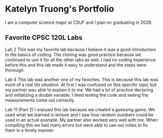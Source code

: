 # Katelyn Truong's Portfolio 

I am a computer science major at CSUF and I plan on graduating in 2028.

## Favorite CPSC 120L Labs 

Lab 2 
This was my favorite lab because I believe it was a good introduction to the basics of coding. The cloning was good practice because we continued to use it for all the other labs as well. I had no coding experience before this and this lab made it easy to understand and the steps were thorough. 

Lab 4 
This lab was another one of my favorites. This is because this lab was more of a real life situation. At first I was confused on this specific topic but my partner was able to explain it to me. We had a lot of practice declaring and initializing a double variable. I liked testing the code and seeing the measurements come out correctly. 

Lab 11 (Part 2)
I enjoyed this lab because we created a guessing game. We used what we learned in lecture and I saw how random numbers could be used in an actual example. My partner also worked very well with me. When compiling this we had many errors but were able to use our notes to fix them in a timely manner. 
